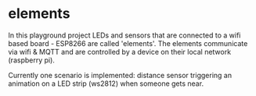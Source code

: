 # elements
In this playground project LEDs and sensors that are connected to a wifi based board - ESP8266 are called 'elements'. 
The elements communicate via wifi & MQTT and are controlled by a device on their local network (raspberry pi).

Currently one scenario is implemented: distance sensor triggering an animation on a LED strip (ws2812) when someone gets near.
